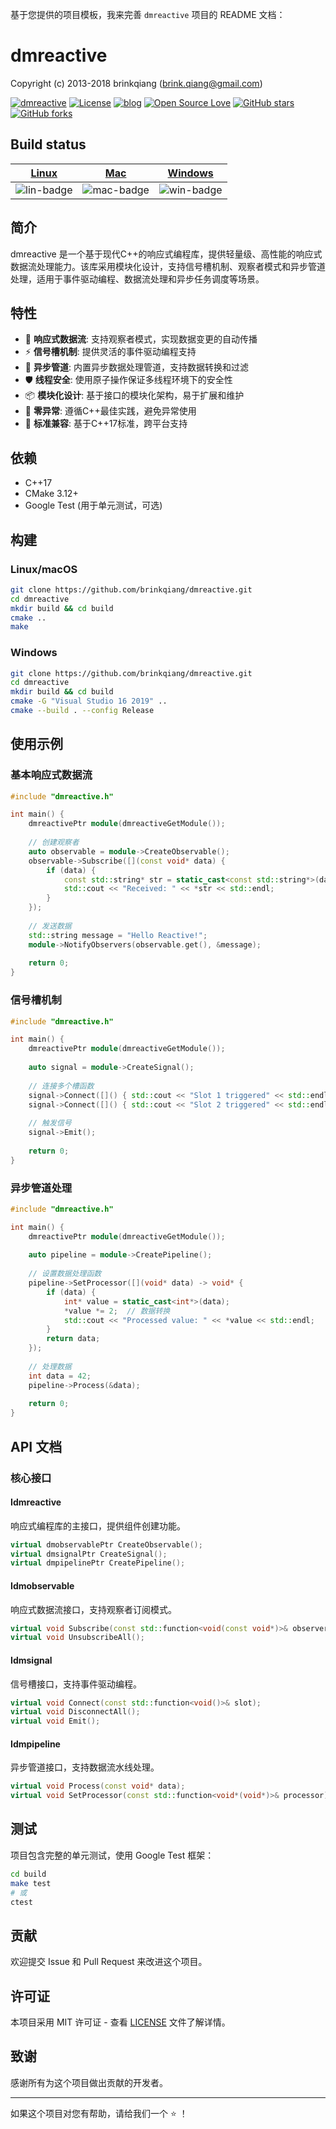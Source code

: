 基于您提供的项目模板，我来完善 `dmreactive` 项目的 README 文档：

# dmreactive

Copyright (c) 2013-2018 brinkqiang (brink.qiang@gmail.com)

[![dmreactive](https://img.shields.io/badge/brinkqiang-dmreactive-blue.svg?style=flat-square)](https://github.com/brinkqiang/dmreactive)
[![License](https://img.shields.io/badge/license-MIT-brightgreen.svg)](https://github.com/brinkqiang/dmreactive/blob/master/LICENSE)
[![blog](https://img.shields.io/badge/Author-Blog-7AD6FD.svg)](https://brinkqiang.github.io/)
[![Open Source Love](https://badges.frapsoft.com/os/v3/open-source.png)](https://github.com/brinkqiang)
[![GitHub stars](https://img.shields.io/github/stars/brinkqiang/dmreactive.svg?label=Stars)](https://github.com/brinkqiang/dmreactive) 
[![GitHub forks](https://img.shields.io/github/forks/brinkqiang/dmreactive.svg?label=Fork)](https://github.com/brinkqiang/dmreactive)

## Build status
| [Linux][lin-link] | [Mac][mac-link] | [Windows][win-link] |
| :---------------: | :----------------: | :-----------------: |
| ![lin-badge]      | ![mac-badge]       | ![win-badge]        |

[lin-badge]: https://github.com/brinkqiang/dmreactive/workflows/linux/badge.svg "linux build status"
[lin-link]:  https://github.com/brinkqiang/dmreactive/actions/workflows/linux.yml "linux build status"
[mac-badge]: https://github.com/brinkqiang/dmreactive/workflows/mac/badge.svg "mac build status"
[mac-link]:  https://github.com/brinkqiang/dmreactive/actions/workflows/mac.yml "mac build status"
[win-badge]: https://github.com/brinkqiang/dmreactive/workflows/win/badge.svg "win build status"
[win-link]:  https://github.com/brinkqiang/dmreactive/actions/workflows/win.yml "win build status"

## 简介

dmreactive 是一个基于现代C++的响应式编程库，提供轻量级、高性能的响应式数据流处理能力。该库采用模块化设计，支持信号槽机制、观察者模式和异步管道处理，适用于事件驱动编程、数据流处理和异步任务调度等场景。

## 特性

- 🚀 **响应式数据流**: 支持观察者模式，实现数据变更的自动传播
- ⚡ **信号槽机制**: 提供灵活的事件驱动编程支持
- 🔄 **异步管道**: 内置异步数据处理管道，支持数据转换和过滤
- 🛡️ **线程安全**: 使用原子操作保证多线程环境下的安全性
- 📦 **模块化设计**: 基于接口的模块化架构，易于扩展和维护
- 🎯 **零异常**: 遵循C++最佳实践，避免异常使用
- 🔧 **标准兼容**: 基于C++17标准，跨平台支持

## 依赖

- C++17
- CMake 3.12+
- Google Test (用于单元测试，可选)

## 构建

### Linux/macOS
```bash
git clone https://github.com/brinkqiang/dmreactive.git
cd dmreactive
mkdir build && cd build
cmake ..
make
```

### Windows
```bash
git clone https://github.com/brinkqiang/dmreactive.git
cd dmreactive
mkdir build && cd build
cmake -G "Visual Studio 16 2019" ..
cmake --build . --config Release
```

## 使用示例

### 基本响应式数据流
```cpp
#include "dmreactive.h"

int main() {
    dmreactivePtr module(dmreactiveGetModule());
    
    // 创建观察者
    auto observable = module->CreateObservable();
    observable->Subscribe([](const void* data) {
        if (data) {
            const std::string* str = static_cast<const std::string*>(data);
            std::cout << "Received: " << *str << std::endl;
        }
    });
    
    // 发送数据
    std::string message = "Hello Reactive!";
    module->NotifyObservers(observable.get(), &message);
    
    return 0;
}
```

### 信号槽机制
```cpp
#include "dmreactive.h"

int main() {
    dmreactivePtr module(dmreactiveGetModule());
    
    auto signal = module->CreateSignal();
    
    // 连接多个槽函数
    signal->Connect([]() { std::cout << "Slot 1 triggered" << std::endl; });
    signal->Connect([]() { std::cout << "Slot 2 triggered" << std::endl; });
    
    // 触发信号
    signal->Emit();
    
    return 0;
}
```

### 异步管道处理
```cpp
#include "dmreactive.h"

int main() {
    dmreactivePtr module(dmreactiveGetModule());
    
    auto pipeline = module->CreatePipeline();
    
    // 设置数据处理函数
    pipeline->SetProcessor([](void* data) -> void* {
        if (data) {
            int* value = static_cast<int*>(data);
            *value *= 2;  // 数据转换
            std::cout << "Processed value: " << *value << std::endl;
        }
        return data;
    });
    
    // 处理数据
    int data = 42;
    pipeline->Process(&data);
    
    return 0;
}
```

## API 文档

### 核心接口

#### Idmreactive
响应式编程库的主接口，提供组件创建功能。

```cpp
virtual dmobservablePtr CreateObservable();
virtual dmsignalPtr CreateSignal();  
virtual dmpipelinePtr CreatePipeline();
```

#### Idmobservable
响应式数据流接口，支持观察者订阅模式。

```cpp
virtual void Subscribe(const std::function<void(const void*)>& observer);
virtual void UnsubscribeAll();
```

#### Idmsignal
信号槽接口，支持事件驱动编程。

```cpp
virtual void Connect(const std::function<void()>& slot);
virtual void DisconnectAll();
virtual void Emit();
```

#### Idmpipeline
异步管道接口，支持数据流水线处理。

```cpp
virtual void Process(const void* data);
virtual void SetProcessor(const std::function<void*(void*)>& processor);
```

## 测试

项目包含完整的单元测试，使用 Google Test 框架：

```bash
cd build
make test
# 或
ctest
```

## 贡献

欢迎提交 Issue 和 Pull Request 来改进这个项目。

## 许可证

本项目采用 MIT 许可证 - 查看 [LICENSE](LICENSE) 文件了解详情。

## 致谢

感谢所有为这个项目做出贡献的开发者。

---

如果这个项目对您有帮助，请给我们一个 ⭐️ ！